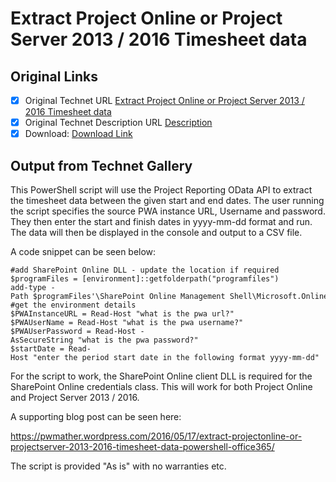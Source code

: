 # Extract Project Online or Project Server 2013 / 2016 Timesheet data

## Original Links

- [x] Original Technet URL [Extract Project Online or Project Server 2013 / 2016 Timesheet data](https://gallery.technet.microsoft.com/Extract-Online-or-Server-c1cba361)
- [x] Original Technet Description URL [Description](https://gallery.technet.microsoft.com/Extract-Online-or-Server-c1cba361/description)
- [x] Download: [Download Link](Download\ExtractTimesheetDatafromProjectOdataAPI.ps1)

## Output from Technet Gallery

This PowerShell script will use the Project Reporting OData API to extract the timesheet data between the given start and end dates. The user running the script specifies the source PWA instance URL, Username and password. They then enter the start and finish  dates in yyyy-mm-dd format and run. The data will then be displayed in the console and output to a CSV file.

A code snippet can be seen below:

```
#add SharePoint Online DLL - update the location if required
$programFiles = [environment]::getfolderpath("programfiles")
add-type -Path $programFiles'\SharePoint Online Management Shell\Microsoft.Online.SharePoint.PowerShell\Microsoft.SharePoint.Client.dll'
#get the environment details
$PWAInstanceURL = Read-Host "what is the pwa url?"
$PWAUserName = Read-Host "what is the pwa username?"
$PWAUserPassword = Read-Host -AsSecureString "what is the pwa password?"
$startDate = Read-Host "enter the period start date in the following format yyyy-mm-dd"
```

For the script to work, the SharePoint Online client DLL is required for the SharePoint Online credentials class. This will work for both Project Online and Project Server 2013 / 2016.

A supporting blog post can be seen here:

https://pwmather.wordpress.com/2016/05/17/extract-projectonline-or-projectserver-2013-2016-timesheet-data-powershell-office365/

The script is provided "As is" with no warranties etc.

